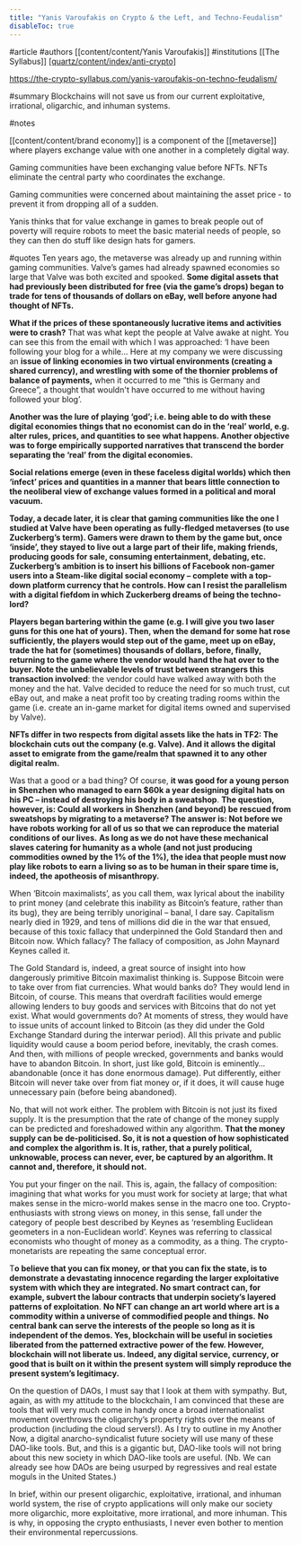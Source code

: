 ```yaml
---
title: "Yanis Varoufakis on Crypto & the Left, and Techno-Feudalism"
disableToc: true 
---
```


#article 
#authors [[content/content/Yanis Varoufakis]]
#institutions [[The Syllabus]]
[[quartz/content/index/anti-crypto]](quartz/content/index/anti-crypto.md)

https://the-crypto-syllabus.com/yanis-varoufakis-on-techno-feudalism/

#summary 
Blockchains will not save us from our current exploitative, irrational, oligarchic, and inhuman systems. 

#notes 

[[content/content/brand economy]] is a component of the [[metaverse]] where players exchange value with one another in a completely digital way. 

Gaming communities have been exchanging value before NFTs. NFTs eliminate the central party who coordinates the exchange. 

Gaming communities were concerned about maintaining the asset price - to prevent it from dropping all of a sudden. 

Yanis thinks that for value exchange in games to break people out of poverty will require robots to meet the basic material needs of people, so they can then do stuff like design hats for gamers. 





#quotes 
Ten years ago, the metaverse was already up and running within gaming communities. Valve’s games had already spawned economies so large that Valve was both excited and spooked. **Some digital assets that had previously been distributed for free (via the game’s drops) began to trade for tens of thousands of dollars on eBay, well before anyone had thought of NFTs.**

**What if the prices of these spontaneously lucrative items and activities were to crash?** That was what kept the people at Valve awake at night. You can see this from the email with which I was approached: ‘I have been following your blog for a while… Here at my company we were discussing an **issue of linking economies in two virtual environments (creating a shared currency), and wrestling with some of the thornier problems of balance of payments,** when it occurred to me “this is Germany and Greece”, a thought that wouldn't have occurred to me without having followed your blog’.

**Another was the lure of playing ‘god’; i.e. being able to do with these digital economies things that no economist can do in the ‘real’ world, e.g. alter rules, prices, and quantities to see what happens. Another objective was to forge empirically supported narratives that transcend the border separating the ‘real’ from the digital economies.**

**Social relations emerge (even in these faceless digital worlds) which then ‘infect’ prices and quantities in a manner that bears little connection to the neoliberal view of exchange values formed in a political and moral vacuum.**

**Today, a decade later, it is clear that gaming communities like the one I studied at Valve have been operating as fully-fledged metaverses (to use Zuckerberg’s term). Gamers were drawn to them by the game but, once ‘inside’, they stayed to live out a large part of their life, making friends, producing goods for sale, consuming entertainment, debating, etc. Zuckerberg’s ambition is to insert his billions of Facebook non-gamer users into a Steam-like digital social economy – complete with a top-down platform currency that he controls. How can I resist the parallelism with a digital fiefdom in which Zuckerberg dreams of being the techno-lord?**

**Players began bartering within the game (e.g. I will give you two laser guns for this one hat of yours). Then, when the demand for some hat rose sufficiently, the players would step out of the game, meet up on eBay, trade the hat for (sometimes) thousands of dollars, before, finally, returning to the game where the vendor would hand the hat over to the buyer. Note the unbelievable levels of trust between strangers this transaction involved**: the vendor could have walked away with both the money and the hat. Valve decided to reduce the need for so much trust, cut eBay out, and make a neat profit too by creating trading rooms within the game (i.e. create an in-game market for digital items owned and supervised by Valve).

**NFTs differ in two respects from digital assets like the hats in TF2: The blockchain cuts out the company (e.g. Valve). And it allows the digital asset to emigrate from the game/realm that spawned it to any other digital realm.**

Was that a good or a bad thing? Of course, **it was good for a young person in Shenzhen who managed to earn $60k a year designing digital hats on his PC – instead of destroying his body in a sweatshop**. **The question, however, is: Could all workers in Shenzhen (and beyond) be rescued from sweatshops by migrating to a metaverse? The answer is: Not before we have robots working for all of us so that we can reproduce the material conditions of our lives.** **As long as we do not have these mechanical slaves catering for humanity as a whole (and not just producing commodities owned by the 1% of the 1%), the idea that people must now play like robots to earn a living so as to be human in their spare time is, indeed, the apotheosis of misanthropy.**

When ‘Bitcoin maximalists’, as you call them, wax lyrical about the inability to print money (and celebrate this inability as Bitcoin’s feature, rather than its bug), they are being terribly unoriginal – banal, I dare say. Capitalism nearly died in 1929, and tens of millions did die in the war that ensued, because of this toxic fallacy that underpinned the Gold Standard then and Bitcoin now. Which fallacy? The fallacy of composition, as John Maynard Keynes called it.

The Gold Standard is, indeed, a great source of insight into how dangerously primitive Bitcoin maximalist thinking is. Suppose Bitcoin were to take over from fiat currencies. What would banks do? They would lend in Bitcoin, of course. This means that overdraft facilities would emerge allowing lenders to buy goods and services with Bitcoins that do not yet exist. What would governments do? At moments of stress, they would have to issue units of account linked to Bitcoin (as they did under the Gold Exchange Standard during the interwar period). All this private and public liquidity would cause a boom period before, inevitably, the crash comes. And then, with millions of people wrecked, governments and banks would have to abandon Bitcoin. In short, just like gold, Bitcoin is eminently… abandonable (once it has done enormous damage). Put differently, either Bitcoin will never take over from fiat money or, if it does, it will cause huge unnecessary pain (before being abandoned).

No, that will not work either. The problem with Bitcoin is not just its fixed supply. It is the presumption that the rate of change of the money supply can be predicted and foreshadowed within any algorithm. **That the money supply can be de-politicised. So, it is not a question of how sophisticated and complex the algorithm is. It is, rather, that a purely political, unknowable, process can never, ever, be captured by an algorithm. It cannot and, therefore, it should not.**

You put your finger on the nail. This is, again, the fallacy of composition: imagining that what works for you must work for society at large; that what makes sense in the micro-world makes sense in the macro one too. Crypto-enthusiasts with strong views on money, in this sense, fall under the category of people best described by Keynes as ‘resembling Euclidean geometers in a non-Euclidean world’. Keynes was referring to classical economists who thought of money as a commodity, as a thing. The crypto-monetarists are repeating the same conceptual error.

T**o believe that you can fix money, or that you can fix the state, is to demonstrate a devastating innocence regarding the larger exploitative system with which they are integrated. No smart contract can, for example, subvert the labour contracts that underpin society’s layered patterns of exploitation**. **No NFT can change an art world where art is a commodity within a universe of commodified people and things.** **No central bank can serve the interests of the people so long as it is independent of the demos. Yes, blockchain will be useful in societies liberated from the patterned extractive power of the few. However, blockchain will not liberate us. Indeed, any digital service, currency, or good that is built on it within the present system will simply reproduce the present system’s legitimacy.** 

On the question of DAOs, I must say that I look at them with sympathy. But, again, as with my attitude to the blockchain, I am convinced that these are tools that will very much come in handy once a broad internationalist movement overthrows the oligarchy’s property rights over the means of production (including the cloud servers!). As I try to outline in my Another Now, a digital anarcho-syndicalist future society will use many of these DAO-like tools. But, and this is a gigantic but, DAO-like tools will not bring about this new society in which DAO-like tools are useful. (Nb. We can already see how DAOs are being usurped by regressives and real estate moguls in the United States.)

In brief, within our present oligarchic, exploitative, irrational, and inhuman world system, the rise of crypto applications will only make our society more oligarchic, more exploitative, more irrational, and more inhuman. This is why, in opposing the crypto enthusiasts, I never even bother to mention their environmental repercussions.

